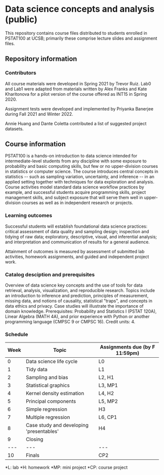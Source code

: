 # Data science concepts and analysis (public)

This repository contains course files distributed to students enrolled in PSTAT100 at UCSB; primarily these comprise lecture slides and assignment files.

## Repository information

### Contributors 

All course materials were developed in Spring 2021 by Trevor Ruiz. Lab0 and Lab1 were adapted from materials written by Alex Franks and Kate Kharitonova for a pilot version of the course offered as INT15 in Spring 2020.

Assignment tests were developed and implemented by Priyanka Banerjee during Fall 2021 and Winter 2022.

Annie Huang and Dante Coletta contributed a list of suggested project datasets.

## Course information

PSTAT100 is a hands-on introduction to data science intended for intermediate-level students from any discipline with some exposure to probability and basic computing skills, but few or no upper-division courses in statistics or computer science. The course introduces central concepts in statistics -- such as sampling variation, uncertainty, and inference -- in an applied setting together with techniques for data exploration and analysis. Course activities model standard data science workflow practices by example, and successful students acquire programming skills, project management skills, and subject exposure that will serve them well in upper-division courses as well as in independent research or projects.

### Learning outcomes

Successful students will establish foundational data science practices: critical assessment of data quality and sampling design; inspection and tidying of raw data; exploratory, descriptive, visual, and inferential analysis; and interpretation and communication of results for a general audience.

Attainment of outcomes is measured by assessment of submitted lab activities, homework assignments, and guided and independent project work.

### Catalog desciption and prerequisites

Overview of data science key concepts and the use of tools for data retrieval, analysis, visualization, and reproducible research. Topics include an introduction to inference and prediction, principles of measurement, missing data, and notions of causality, statistical "traps", and concepts in data ethics and privacy. Case studies will illustrate the importance of domain knowledge. Prerequisites: Probability and Statistics I (PSTAT 120A), Linear Algebra (MATH 4A), and prior experience with Python or another programming language (CMPSC 9 or CMPSC 16). Credit units: 4.

### Schedule

Week | Topic | Assignments due (by F 11:59pm)
---|---|---
0 | Data science life cycle | L0
1 | Tidy data | L1
2 | Sampling and bias | L2, H1
3 | Statistical graphics | L3, MP1
4 | Kernel density estimation | L4, H2
5 | Principal components | L5, MP2
6 | Simple regression | H3
7 | Multiple regression | L6, CP1
8 | Case study and developing 'presentables' | H4
9 | Closing |
---|---|---
10 | Finals | CP2

*L: lab
*H: homework
*MP: mini project
*CP: course project
